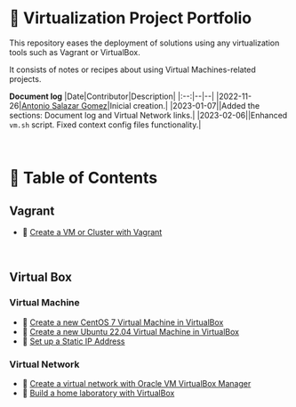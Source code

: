 # :book: Virtualization Project Portfolio

This repository eases the deployment of solutions using any virtualization tools such as Vagrant or VirtualBox.

It consists of notes or recipes about using Virtual Machines-related projects.

**Document log**
|Date|Contributor|Description|
|:--:|--|--|
|2022-11-26|[Antonio Salazar Gomez](mailto:antonio.salazar@ymail.com)|Inicial creation.|
|2023-01-07||Added the sections: Document log and Virtual Network links.|
|2023-02-06||Enhanced `vm.sh` script. Fixed context config files functionality.|

<br/>

# :bookmark_tabs: Table of Contents

## Vagrant

- :link: [Create a VM or Cluster with Vagrant](vagrant/README.md)

<br/>

## Virtual Box

### Virtual Machine

- :link: [Create a new CentOS 7 Virtual Machine in VirtualBox](virtualbox/vm/centos7/README.md)
- :link: [Create a new Ubuntu 22.04 Virtual Machine in VirtualBox](virtualbox/vm/ubuntu2204/README.md)
- :link: [Set up a Static IP Address](virtualbox/network/setup_a_static_ip_address.md)

### Virtual Network
- :link: [Create a virtual network with Oracle VM VirtualBox Manager](virutalbox/../virtualbox/network/README.md)
- :link: [Build a home laboratory with VirtualBox](virtualbox/home_lab/README.md)
